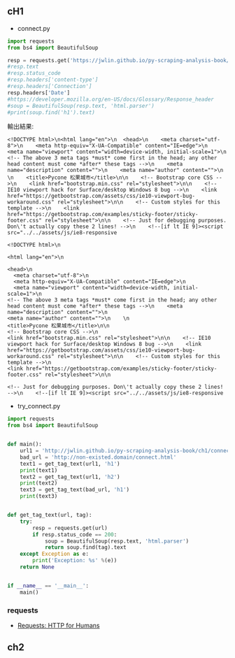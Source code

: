 ## cH1
- connect.py
```PYTHON
import requests
from bs4 import BeautifulSoup

resp = requests.get('https://jwlin.github.io/py-scraping-analysis-book/ch1/connect.html')
#resp.text
#resp.status_code
#resp.headers['content-type']
#resp.headers['Connection']
resp.headers['Date']
#https://developer.mozilla.org/en-US/docs/Glossary/Response_header
#soup = BeautifulSoup(resp.text, 'html.parser')
#print(soup.find('h1').text)
```
輸出結果:
```
<!DOCTYPE html>\n<html lang="en">\n  <head>\n    <meta charset="utf-8">\n    <meta http-equiv="X-UA-Compatible" content="IE=edge">\n    <meta name="viewport" content="width=device-width, initial-scale=1">\n    <!-- The above 3 meta tags *must* come first in the head; any other head content must come *after* these tags -->\n    <meta name="description" content="">\n    <meta name="author" content="">\n    \n    <title>Pycone 松果城市</title>\n\n    <!-- Bootstrap core CSS -->\n    <link href="bootstrap.min.css" rel="stylesheet">\n\n    <!-- IE10 viewport hack for Surface/desktop Windows 8 bug -->\n    <link href="https://getbootstrap.com/assets/css/ie10-viewport-bug-workaround.css" rel="stylesheet">\n\n    <!-- Custom styles for this template -->\n    <link href="https://getbootstrap.com/examples/sticky-footer/sticky-footer.css" rel="stylesheet">\n\n    <!-- Just for debugging purposes. Don\'t actually copy these 2 lines! -->\n    <!--[if lt IE 9]><script src="../../assets/js/ie8-responsive
```

```
<!DOCTYPE html>\n

<html lang="en">\n  

<head>\n    
  <meta charset="utf-8">\n    
  <meta http-equiv="X-UA-Compatible" content="IE=edge">\n    
  <meta name="viewport" content="width=device-width, initial-scale=1">\n   
<!-- The above 3 meta tags *must* come first in the head; any other head content must come *after* these tags -->\n    <meta name="description" content="">\n    
<meta name="author" content="">\n    \n    
<title>Pycone 松果城市</title>\n\n    
<!-- Bootstrap core CSS -->\n    
<link href="bootstrap.min.css" rel="stylesheet">\n\n    <!-- IE10 viewport hack for Surface/desktop Windows 8 bug -->\n    <link href="https://getbootstrap.com/assets/css/ie10-viewport-bug-workaround.css" rel="stylesheet">\n\n    <!-- Custom styles for this template -->\n    
<link href="https://getbootstrap.com/examples/sticky-footer/sticky-footer.css" rel="stylesheet">\n\n    

<!-- Just for debugging purposes. Don\'t actually copy these 2 lines! -->\n    <!--[if lt IE 9]><script src="../../assets/js/ie8-responsive

```


- try_connect.py 
```PYTHON
import requests
from bs4 import BeautifulSoup


def main():
    url1 = 'http://jwlin.github.io/py-scraping-analysis-book/ch1/connect.html'
    bad_url = 'http://non-existed.domain/connect.html'
    text1 = get_tag_text(url1, 'h1')
    print(text1)
    text2 = get_tag_text(url1, 'h2')
    print(text2)
    text3 = get_tag_text(bad_url, 'h1')
    print(text3)


def get_tag_text(url, tag):
    try:
        resp = requests.get(url)
        if resp.status_code == 200:
            soup = BeautifulSoup(resp.text, 'html.parser')
            return soup.find(tag).text
    except Exception as e:
        print('Exception: %s' %(e))
    return None


if __name__ == '__main__':
    main()
```
### requests
- [Requests: HTTP for Humans](https://requests.readthedocs.io/en/latest/)

## ch2

```PYTHON


```



```PYTHON


```



```PYTHON


```



```PYTHON


```



```PYTHON


```



```PYTHON


```



```PYTHON


```



```PYTHON


```

```PYTHON


```


```PYTHON


```



```PYTHON


```



```PYTHON


```



```PYTHON


```



```PYTHON


```



```PYTHON


```



```PYTHON


```



```PYTHON


```

```PYTHON


```


```PYTHON


```



```PYTHON


```



```PYTHON


```



```PYTHON


```



```PYTHON


```



```PYTHON


```



```PYTHON


```



```PYTHON


```

```PYTHON


```


```PYTHON


```



```PYTHON


```



```PYTHON


```



```PYTHON


```



```PYTHON


```



```PYTHON


```



```PYTHON


```



```PYTHON


```

```PYTHON


```


```PYTHON


```



```PYTHON


```



```PYTHON


```



```PYTHON


```



```PYTHON


```



```PYTHON


```



```PYTHON


```



```PYTHON


```



